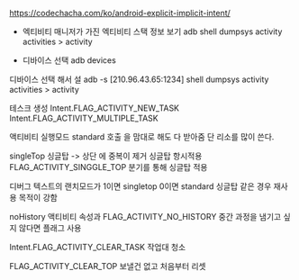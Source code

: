 https://codechacha.com/ko/android-explicit-implicit-intent/
* 엑티비티 매니저가 가진 엑티비티 스택 정보 보기 
adb shell dumpsys activity activities > activity

* 디바이스 선택
adb devices

디바이스 선택 해서 설
adb -s [210.96.43.65:1234] shell dumpsys activity activities > activity


테스크 생성
Intent.FLAG_ACTIVITY_NEW_TASK
    Intent.FLAG_ACTIVITY_MULTIPLE_TASK

액티비티 실행모드
standard
    호출 을 맘대로 해도 다 받아줌
    단 리소를 많이 쓴다.

singleTop
싱글탑 -> 상단 에 중복이 제거 
싱글탑 항시적용
 FLAG_ACTIVITY_SINGGLE_TOP
 분기를 통해 싱글탑 적용
 
 디버그 텍스트의 랜치모드가 1이면 singletop 0이면 standard
 싱글탑 같은 경우 재사용 목적이 강함




 noHistory 액티비티 속성과
 FLAG_ACTIVITY_NO_HISTORY
    중간 과정을 냄기고 싶지 않다면 플래그 사용



Intent.FLAG_ACTIVITY_CLEAR_TASK
작업대 청소

FLAG_ACTIVITY_CLEAR_TOP
보낼건 없고 처음부터 리셋
